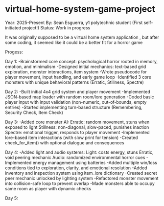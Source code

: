 # virtual-home-system-game-project
Year: 2025-Present
By: Sean Esguerra, y1 polytechnic student (First self-initiated project!)
Status: Work in progress

It was originally supposed to be a virtual home system application , but after some coding, it seemed like it could be a better fit for a horror game

Progess:

Day 1:
-Brainstormed core concept: psychological horror rooted in memory, emotion, and minimalism
-Designed initial mechanics: text-based grid exploration, monster interactions, item system
-Wrote pseudocode for player movement, input handling, and early game loop
-Identified 3 core monsters with unique behavioral patterns (Erratic, Stillness, Spectre)

Day 2:
-Built initial 4x4 grid system and player movement
-Implemented JSON-based map loader with random room/lore generation
-Coded basic player input with input validation (non-numeric, out-of-bounds, empty entries)
-Started implementing turn-based structure (Remembering, Security Check, Item Check)

Day 3:
-Added core monster AI:
  Erratic: random movement, stuns when exposed to light
  Stillness: non-diagonal, slow-paced, punishes inaction
  Spectre: emotional trigger, responds to player movement
-Implemented lore-based item interactions (with slow print for tension)
-Created check_for_item() with optional dialogue and consequences

Day 4:
-Added light and audio systems:
  Light: costs energy, stuns Erratic, void peering mechanic
  Audio: randomized environmental horror cues
-Implemented energy management using batteries
-Added multiple win/loss conditions tied to exploration, clarity, and emotional resolution
-Added inventory and inspection system using item_lore dictionary
-Created secret peer mechanic unlocked by lighting system
-Refactored monster movement into collision-safe loop to prevent overlap
-Made monsters able to occupy same room as player with dynamic checks

Day 5:



